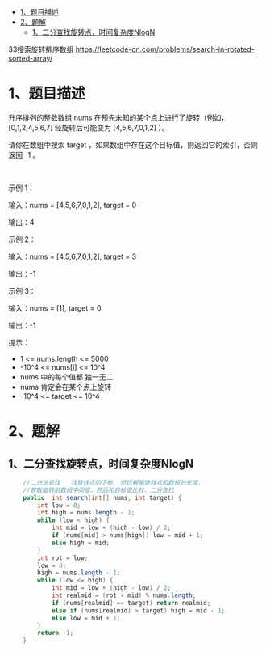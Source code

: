 

<!-- TOC -->

- [1、题目描述](#1题目描述)
- [2、题解](#2题解)
    - [1、二分查找旋转点，时间复杂度NlogN](#1二分查找旋转点时间复杂度nlogn)

<!-- /TOC -->



33搜索旋转排序数组 https://leetcode-cn.com/problems/search-in-rotated-sorted-array/





# 1、题目描述

升序排列的整数数组 nums 在预先未知的某个点上进行了旋转（例如， [0,1,2,4,5,6,7] 经旋转后可能变为 [4,5,6,7,0,1,2] ）。

请你在数组中搜索 target ，如果数组中存在这个目标值，则返回它的索引，否则返回 -1 。

 

示例 1：

输入：nums = [4,5,6,7,0,1,2], target = 0

输出：4

示例 2：

输入：nums = [4,5,6,7,0,1,2], target = 3

输出：-1

示例 3：

输入：nums = [1], target = 0

输出：-1
 

提示：

- 1 <= nums.length <= 5000
- -10^4 <= nums[i] <= 10^4
- nums 中的每个值都 独一无二
- nums 肯定会在某个点上旋转
- -10^4 <= target <= 10^4


# 2、题解


## 1、二分查找旋转点，时间复杂度NlogN

```java
    //二分法查找   找旋转点的下标  然后根据旋转点和数组的长度，
    //获取旋转前数组中间值，然后和目标值比较，二分查找
    public  int search(int[] nums, int target) {
        int low = 0;
        int high = nums.length - 1;
        while (low < high) {
            int mid = low + (high - low) / 2;
            if (nums[mid] > nums[high]) low = mid + 1;
            else high = mid;
        }
        int rot = low;
        low = 0;
        high = nums.length - 1;
        while (low <= high) {
            int mid = low + (high - low) / 2;
            int realmid = (rot + mid) % nums.length;
            if (nums[realmid] == target) return realmid;
            else if (nums[realmid] > target) high = mid - 1;
            else low = mid + 1;
        }
        return -1;
    }
```


